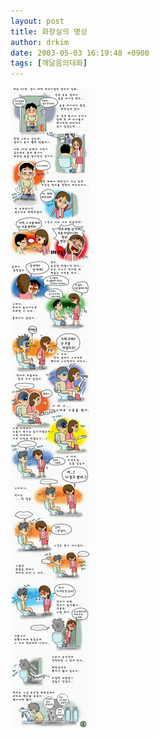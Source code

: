 ```yaml
---
layout: post
title: 화장실의 명상
author: drkim
date: 2003-05-03 16:19:48 +0900
tags: [깨달음의대화]
---
```

![](.//files/attach/images/198/105/001/1051946388.JPG)